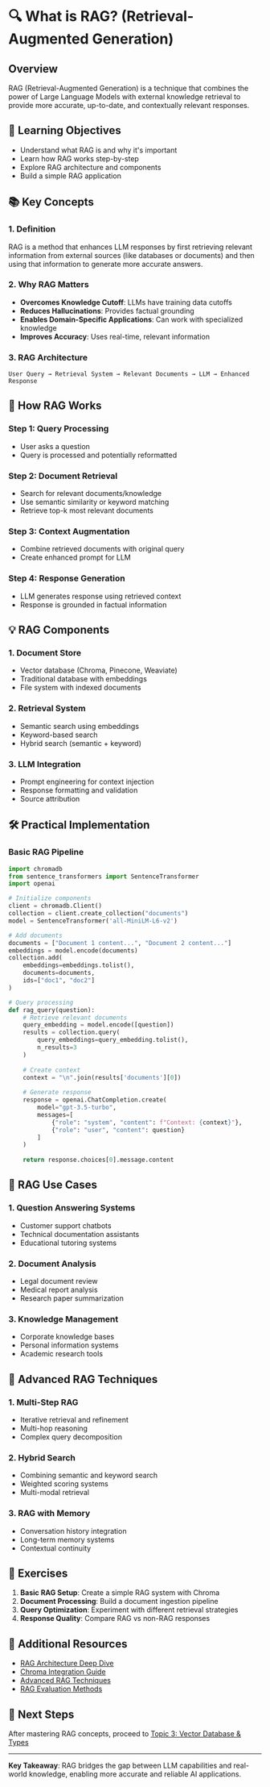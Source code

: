 # 🔍 What is RAG? (Retrieval-Augmented Generation)

## Overview
RAG (Retrieval-Augmented Generation) is a technique that combines the power of Large Language Models with external knowledge retrieval to provide more accurate, up-to-date, and contextually relevant responses.

## 🎯 Learning Objectives
- Understand what RAG is and why it's important
- Learn how RAG works step-by-step
- Explore RAG architecture and components
- Build a simple RAG application

## 📚 Key Concepts

### 1. Definition
RAG is a method that enhances LLM responses by first retrieving relevant information from external sources (like databases or documents) and then using that information to generate more accurate answers.

### 2. Why RAG Matters
- **Overcomes Knowledge Cutoff**: LLMs have training data cutoffs
- **Reduces Hallucinations**: Provides factual grounding
- **Enables Domain-Specific Applications**: Can work with specialized knowledge
- **Improves Accuracy**: Uses real-time, relevant information

### 3. RAG Architecture

```
User Query → Retrieval System → Relevant Documents → LLM → Enhanced Response
```

## 🔧 How RAG Works

### Step 1: Query Processing
- User asks a question
- Query is processed and potentially reformatted

### Step 2: Document Retrieval
- Search for relevant documents/knowledge
- Use semantic similarity or keyword matching
- Retrieve top-k most relevant documents

### Step 3: Context Augmentation
- Combine retrieved documents with original query
- Create enhanced prompt for LLM

### Step 4: Response Generation
- LLM generates response using retrieved context
- Response is grounded in factual information

## 💡 RAG Components

### 1. Document Store
- Vector database (Chroma, Pinecone, Weaviate)
- Traditional database with embeddings
- File system with indexed documents

### 2. Retrieval System
- Semantic search using embeddings
- Keyword-based search
- Hybrid search (semantic + keyword)

### 3. LLM Integration
- Prompt engineering for context injection
- Response formatting and validation
- Source attribution

## 🛠️ Practical Implementation

### Basic RAG Pipeline
```python
import chromadb
from sentence_transformers import SentenceTransformer
import openai

# Initialize components
client = chromadb.Client()
collection = client.create_collection("documents")
model = SentenceTransformer('all-MiniLM-L6-v2')

# Add documents
documents = ["Document 1 content...", "Document 2 content..."]
embeddings = model.encode(documents)
collection.add(
    embeddings=embeddings.tolist(),
    documents=documents,
    ids=["doc1", "doc2"]
)

# Query processing
def rag_query(question):
    # Retrieve relevant documents
    query_embedding = model.encode([question])
    results = collection.query(
        query_embeddings=query_embedding.tolist(),
        n_results=3
    )
    
    # Create context
    context = "\n".join(results['documents'][0])
    
    # Generate response
    response = openai.ChatCompletion.create(
        model="gpt-3.5-turbo",
        messages=[
            {"role": "system", "content": f"Context: {context}"},
            {"role": "user", "content": question}
        ]
    )
    
    return response.choices[0].message.content
```

## 🎯 RAG Use Cases

### 1. Question Answering Systems
- Customer support chatbots
- Technical documentation assistants
- Educational tutoring systems

### 2. Document Analysis
- Legal document review
- Medical report analysis
- Research paper summarization

### 3. Knowledge Management
- Corporate knowledge bases
- Personal information systems
- Academic research tools

## 🚀 Advanced RAG Techniques

### 1. Multi-Step RAG
- Iterative retrieval and refinement
- Multi-hop reasoning
- Complex query decomposition

### 2. Hybrid Search
- Combining semantic and keyword search
- Weighted scoring systems
- Multi-modal retrieval

### 3. RAG with Memory
- Conversation history integration
- Long-term memory systems
- Contextual continuity

## 🎯 Exercises

1. **Basic RAG Setup**: Create a simple RAG system with Chroma
2. **Document Processing**: Build a document ingestion pipeline
3. **Query Optimization**: Experiment with different retrieval strategies
4. **Response Quality**: Compare RAG vs non-RAG responses

## 📖 Additional Resources

- [RAG Architecture Deep Dive](./rag-architecture.md)
- [Chroma Integration Guide](./chroma-integration.md)
- [Advanced RAG Techniques](./advanced-rag.md)
- [RAG Evaluation Methods](./rag-evaluation.md)

## 🚀 Next Steps

After mastering RAG concepts, proceed to [Topic 3: Vector Database & Types](../03-Vector-Database/)

---

**Key Takeaway**: RAG bridges the gap between LLM capabilities and real-world knowledge, enabling more accurate and reliable AI applications.
